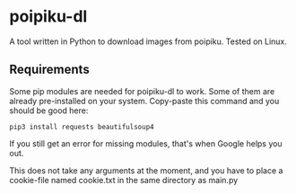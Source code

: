 # poipiku-dl

A tool written in Python to download images from poipiku. Tested on Linux. 

## Requirements
Some pip modules are needed for poipiku-dl to work. Some of them are already pre-installed on your system. Copy-paste this command and you should be good here:

`pip3 install requests beautifulsoup4`


If you still get an error for missing modules, that's when Google helps you out.

This does not take any arguments at the moment, and you have to place a cookie-file named cookie.txt in the same directory as main.py